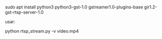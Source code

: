 sudo apt install python3 python3-gst-1.0     gstreamer1.0-plugins-base gir1.2-gst-rtsp-server-1.0


usar:


python rtsp_stream.py -v video.mp4

